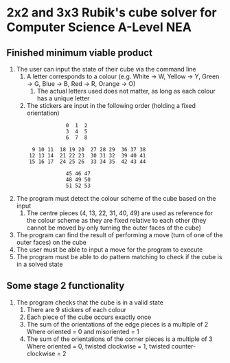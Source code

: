 # 2x2 and 3x3 Rubik's cube solver for Computer Science A-Level NEA

## Finished minimum viable product
1. The user can input the state of their cube via the command line
	1. A letter corresponds to a colour (e.g. White -> W, Yellow -> Y, Green -> G, Blue -> B, Red -> R, Orange -> O)
		1. The actual letters used does not matter, as long as each colour has a unique letter
	1. The stickers are input in the following order (holding a fixed orientation)
	```
				    0  1  2
				    3  4  5
				    6  7  8

		 9 10 11  18 19 20  27 28 29  36 37 38
		12 13 14  21 22 23  30 31 32  39 40 41
		15 16 17  24 25 26  33 34 35  42 43 44

				    45 46 47
				    48 49 50
				    51 52 53
	```		
1. The program must detect the colour scheme of the cube based on the input
	1. The centre pieces (4, 13, 22, 31, 40, 49) are used as reference for the colour scheme as they are fixed relative to each other (they cannot be moved by only turning the outer faces of the cube)
1. The program can find the result of performing a move (turn of one of the outer faces) on the cube
1. The user must be able to input a move for the program to execute
1. The program must be able to do pattern matching to check if the cube is in a solved state

## Some stage 2 functionality
1. The program checks that the cube is in a valid state
	1. There are 9 stickers of each colour
	1. Each piece of the cube occurs exactly once
	1. The sum of the orientations of the edge pieces is a multiple of 2
		Where oriented = 0 and misoriented = 1
	1. The sum of the orientations of the corner pieces is a multiple of 3
		Where oriented = 0, twisted clockwise = 1, twisted counter-clockwise = 2
